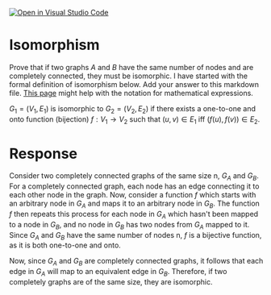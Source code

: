 [![Open in Visual Studio Code](https://classroom.github.com/assets/open-in-vscode-718a45dd9cf7e7f842a935f5ebbe5719a5e09af4491e668f4dbf3b35d5cca122.svg)](https://classroom.github.com/online_ide?assignment_repo_id=12578349&assignment_repo_type=AssignmentRepo)
# Isomorphism

Prove that if two graphs $A$ and $B$ have the same number of nodes and are
completely connected, they must be isomorphic. I have started with the formal
definition of isomorphism below. Add your answer to this markdown file. [This
page](https://docs.github.com/en/get-started/writing-on-github/working-with-advanced-formatting/writing-mathematical-expressions)
might help with the notation for mathematical expressions.

$G_1=(V_1 , E_1)$ is isomorphic to $G_2 = (V_2, E_2)$ if there exists a
one-to-one and onto function (bijection) $f: V_1 \rightarrow V_2$ such that $(u,v)
\in E_1$ iff $(f(u),f(v)) \in E_2$.

# Response
Consider two completely connected graphs of the same size n, $G_A$ and $G_B$. For a completely connected graph, each node has an edge connecting it to each other node in the graph. Now, consider a function $f$ which starts with an arbitrary node in $G_A$ and maps it to an arbitrary node in $G_B$. The function $f$ then repeats this process for each node in $G_A$ which hasn't been mapped to a node in $G_B$, and no node in $G_B$ has two nodes from $G_A$ mapped to it. Since $G_A$ and $G_B$ have the same number of nodes n, $f$ is a bijective function, as it is both one-to-one and onto.

Now, since $G_A$ and $G_B$ are completely connected graphs, it follows that each edge in $G_A$ will map to an equivalent edge in $G_B$. Therefore, if two completely graphs are of the same size, they are isomorphic.